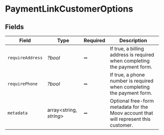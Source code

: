 # PaymentLinkCustomerOptions


## Fields

| Field                                                                               | Type                                                                                | Required                                                                            | Description                                                                         |
| ----------------------------------------------------------------------------------- | ----------------------------------------------------------------------------------- | ----------------------------------------------------------------------------------- | ----------------------------------------------------------------------------------- |
| `requireAddress`                                                                    | *?bool*                                                                             | :heavy_minus_sign:                                                                  | If true, a billing address is required when completing the payment form.            |
| `requirePhone`                                                                      | *?bool*                                                                             | :heavy_minus_sign:                                                                  | If true, a phone number is required when completing the payment form.               |
| `metadata`                                                                          | array<string, *string*>                                                             | :heavy_minus_sign:                                                                  | Optional free-form metadata for the Moov account that will represent this customer. |